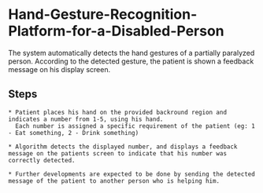 # Hand-Gesture-Recognition-Platform-for-a-Disabled-Person
The system automatically detects the hand gestures of a partially paralyzed person. According to the detected gesture, the patient is shown a feedback message on his display screen.

## Steps

	* Patient places his hand on the provided backround region and indicates a number from 1-5, using his hand.
	  Each number is assigned a specific requirement of the patient (eg: 1 - Eat something, 2 - Drink something)
	
	* Algorithm detects the displayed number, and displays a feedback message on the patients screen to indicate that his number was correctly detected.
	
	* Further developments are expected to be done by sending the detected message of the patient to another person who is helping him.
